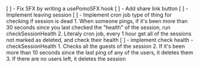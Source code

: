 [ ] - Fix SFX by writing a usePomoSFX hook
[ ] - Add share link button
[ ] - Implement leaving session
[ ] - Implement cron job type of thing for checking if session is dead
        1. When someone pings, if it's been more than 30 seconds since you last checked the "health" of the session, run checkSessionHealth
        2. Literaly cron job, every 1 hour get all of the sessions not marked as deleted, and check their health
[ ] - implement check health - checkSessionHealth
        1. Checks all the guests of the session
        2. If it's been more than 10 seconds since the last ping of any of the users, it deletes them 
        3. If there are no users left, it deletes the session
